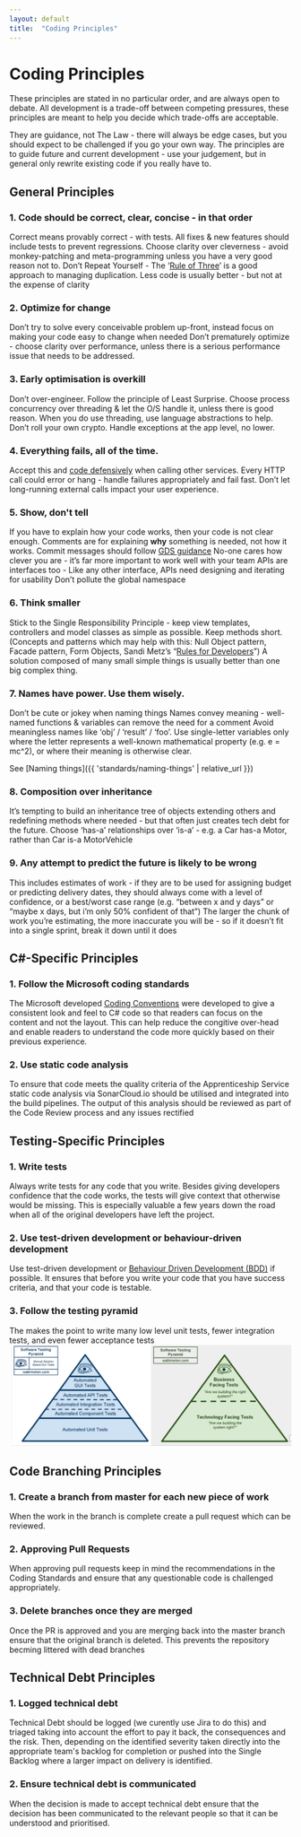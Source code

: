 ```yaml
---
layout: default
title:  "Coding Principles"
---
```


# Coding Principles

These principles are stated in no particular order, and are always open to debate. All development is a trade-off between competing pressures, these principles are meant to help you decide which trade-offs are acceptable.

They are guidance, not The Law - there will always be edge cases, but you should expect to be challenged if you go your own way. The principles are to guide future and current development - use your judgement, but in general only rewrite existing code if you really have to.

## General Principles

### 1. Code should be correct, clear, concise - in that order

Correct means provably correct - with tests. All fixes & new features should include tests to prevent regressions.
Choose clarity over cleverness - avoid monkey-patching and meta-programming unless you have a very good reason not to.
Don’t Repeat Yourself - The ‘[Rule of Three](https://en.wikipedia.org/wiki/Rule_of_three_(computer_programming))’ is a good approach to managing duplication. Less code is usually better - but not at the expense of clarity

### 2. Optimize for change
Don’t try to solve every conceivable problem up-front, instead focus on making your code easy to change when needed
Don’t prematurely optimize - choose clarity over performance, unless there is a serious performance issue that needs to be addressed.

### 3. Early optimisation is overkill
Don’t over-engineer. Follow the principle of Least Surprise. Choose process
concurrency over threading & let the O/S handle it, unless there is good reason.
When you do use threading, use language abstractions to help. Don’t roll your
own crypto. Handle exceptions at the app level, no lower.

### 4. Everything fails, all of the time.
Accept this and [code defensively](https://en.wikipedia.org/wiki/Defensive_programming) when calling other services.
Every HTTP call could error or hang - handle failures appropriately and fail fast. Don’t let long-running external calls impact your user experience.

### 5. Show, don't tell
If you have to explain how your code works, then your code is not clear enough.
Comments are for explaining <strong>why</strong> something is needed, not how it works.
Commit messages should follow [GDS guidance](https://github.com/alphagov/styleguides/blob/master/git.md)
No-one cares how clever you are - it’s far more important to work well with your team
APIs are interfaces too - Like any other interface, APIs need designing and iterating for usability
Don’t pollute the global namespace

### 6. Think smaller
Stick to the Single Responsibility Principle - keep view templates, controllers and model classes as simple as possible. Keep methods short. (Concepts and patterns which may help with this: Null Object pattern, Facade pattern, Form Objects, Sandi Metz’s “[Rules for Developers](https://robots.thoughtbot.com/sandi-metz-rules-for-developers)”)
A solution composed of many small simple things is usually better than one big complex thing.

### 7. Names have power. Use them wisely.
Don’t be cute or jokey when naming things
Names convey meaning - well-named functions & variables can remove the need for a comment
Avoid meaningless names like ‘obj’ / ‘result’ / ‘foo’.
Use single-letter variables only where the letter represents a well-known mathematical property (e.g. e = mc^2), or where their meaning is otherwise clear.


See [Naming things]({{ 'standards/naming-things' | relative_url  }})

### 8. Composition over inheritance
It’s tempting to build an inheritance tree of objects extending others and redefining methods where needed - but that often just creates tech debt for the future. Choose ‘has-a’ relationships over ‘is-a’ - e.g. a Car has-a Motor, rather than Car is-a MotorVehicle

### 9. Any attempt to predict the future is likely to be wrong
This includes estimates of work - if they are to be used for assigning budget or predicting delivery dates, they should always come with a level of confidence, or a best/worst case range (e.g. “between x and y days” or “maybe x days, but i’m only 50% confident of that”)
The larger the chunk of work you’re estimating, the more inaccurate you will be - so if it doesn’t fit into a single sprint, break it down until it does

## C#-Specific Principles

### 1. Follow the Microsoft coding standards
The Microsoft developed [Coding Conventions](https://docs.microsoft.com/en-us/dotnet/csharp/programming-guide/inside-a-program/coding-conventions) were  developed to give a consistent look and feel to C# code so that readers can focus on the content and not the layout. This can help reduce the congitive over-head and enable readers to understand the code more quickly based on their previous experience.
  
### 2. Use static code analysis
To ensure that code meets the quality criteria of the Apprenticeship Service static code analysis via SonarCloud.io should be utilised and integrated into the build pipelines. The output of this analysis should be reviewed as part of the Code Review process and any issues rectified

## Testing-Specific Principles

### 1. Write tests

Always write tests for any code that you write. Besides giving developers confidence that the code works, the tests will give context that otherwise would be missing. This is especially valuable a few years down the road when all of the original developers have left the project.

### 2. Use test-driven development or behaviour-driven development
Use test-driven development or [Behaviour Driven Development (BDD)](http://dannorth.net/introducing-bdd/) if possible. It ensures that before you write your code that you have success criteria, and that your code is testable.

### 3. Follow the testing pyramid
The makes the point to write many low level unit tests, fewer integration tests, and even fewer acceptance tests
![testing pyramid](./images/test-pyramid.png)

## Code Branching Principles

### 1. Create a branch from master for each new piece of work
When the work in the branch is complete create a pull request which can be reviewed.

### 2. Approving Pull Requests
When approving pull requests keep in mind the recommendations in the Coding Standards and ensure that any questionable code is challenged appropriately.

### 3. Delete branches once they are merged
Once the PR is approved and you are merging back into the master branch ensure that the original branch is deleted. This prevents the repository becming littered with dead branches

## Technical Debt Principles

### 1. Logged technical debt 

Technical Debt should be logged (we curently use Jira to do this) and triaged taking into account the effort to pay it back, the consequences and the risk. Then, depending on the identified severity taken directly into the appropriate team's backlog for completion or pushed into the Single Backlog where a larger impact on delivery is identified.

### 2. Ensure technical debt is communicated
When the decision is made to accept technical debt ensure that the decision has been communicated to the relevant people so that it can be understood and prioritised.
